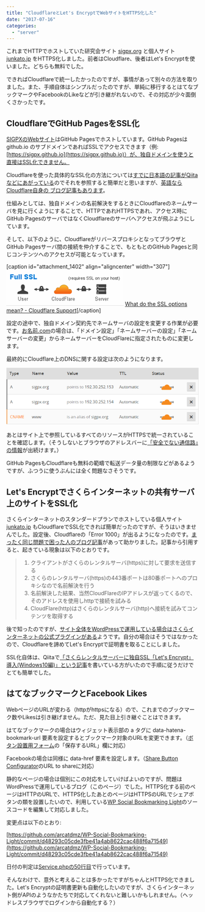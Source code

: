 ```yaml
---
title: "CloudflareとLet's EncryptでWebサイトをHTTPS化した"
date: "2017-07-16"
categories: 
  - "server"
---
```


これまでHTTPでホストしていた研究会サイト [sigpx.org](https://sigpx.org) と個人サイト [junkato.jp](https://junkato.jp/ja) をHTTPS化しました。前者はCloudflare、後者はLet's Encryptを使いました。どちらも無料でした。

できればCloudflareで統一したかったのですが、事情があって別々の方法を取りました。また、手順自体はシンプルだったのですが、単純に移行するとはてなブックマークやFacebookのLikeなどが引き継がれないので、その対応が少々面倒くさかったです。

## CloudflareでGitHub PagesをSSL化

[SIGPXのWebサイト](https://sigpx.org/)はGitHub Pagesでホストしています。GitHub Pagesは github.io のサブドメインであればSSLでアクセスできます（例: [https://sigpx.github.io](https://sigpx.github.io)）が、独自ドメインを使うと直接はSSL化できません。

Cloudflareを使った具体的なSSL化の方法については[すでに日本語の記事がQiitaなどにあがっている](http://qiita.com/noraworld/items/89dd85a434a7b759e00c)のでそれを参照すると簡単だと思いますが、[英語ならCloudflare自身の ブログ記事もあります](https://blog.cloudflare.com/secure-and-fast-github-pages-with-cloudflare/)。

仕組みとしては、独自ドメインの名前解決をするときにCloudflareのネームサーバを見に行くようにすることで、HTTPであれHTTPSであれ、アクセス時にGitHub PagesのサーバではなくCloudflareのサーバへアクセスが飛ぶようにしています。

そして、以下のように、CloudflareがリバースプロキシとなってブラウザとGitHub Pagesサーバ間の接続を仲介することで、もともとのGitHub Pagesと同じコンテンツへのアクセスが可能となっています。

\[caption id="attachment\_1402" align="aligncenter" width="307"\][![](images/cfssl_full.png)](https://junkato.jp/ja/blog/wp-content/uploads/2017/07/cfssl_full.png) [What do the SSL options mean? - Cloudflare Support](https://support.cloudflare.com/hc/en-us/articles/200170416)\[/caption\]

設定の途中で、独自ドメイン契約先でネームサーバの設定を変更する作業が必要です。[お名前.com](https://www.onamae.com/)の場合は、「ドメイン設定」「ネームサーバーの設定」「ネームサーバーの変更」からネームサーバーをCloudFlareに指定されたものに変更します。

最終的にCloudflare上のDNSに関する設定は次のようになります。

[![](images/cloudflare-configurations.png)](https://junkato.jp/ja/blog/wp-content/uploads/2017/07/cloudflare-configurations.png)

あとはサイト上で参照しているすべてのリソースがHTTPSで統一されていることを確認します。（そうしないとブラウザのアドレスバーに[「安全でない通信路」の情報](http://www.atmarkit.co.jp/ait/articles/1609/23/news023.html)が出続けます。）

GitHub PagesもCloudflareも無料の範疇で転送データ量の制限などがあるようですが、ふつうに使うぶんには全く問題なさそうです。

## Let's Encryptでさくらインターネットの共有サーバ上のサイトをSSL化

さくらインターネットのスタンダードプランでホストしている個人サイト [junkato.jp](https://junkato.jp/ja) もCloudflareでSSL化できれば簡単だったのですが、そうはいきませんでした。設定後、Cloudflareの「Error 1000」が出るようになったのです。[まったく同じ問題で困った人のブログ記事](https://my.iesaba.com/posts/sakura-shared-server-very-bad)があって助かりました。記事から引用すると、起きている現象は以下のとおりです。

> 1. クライアントがさくらのレンタルサーバ(https)に対して要求を送信する
> 2. さくらのレンタルサーバ(https)の443番ポートは80番ポートへのプロキシなので名前解決を行う
> 3. 名前解決した結果、当然CloudFlareのIPアドレスが返ってくるので、そのアドレスを使用しhttpで接続を試みる
> 4. CloudFlare(http)はさくらのレンタルサーバ(http)へ接続を試みてコンテンツを取得する

後で知ったのですが、[サイト全体をWordPressで運用している場合はさくらインターネットの公式プラグインがある](https://ja.wordpress.org/plugins/sakura-rs-wp-ssl/)ようです。自分の場合はそうではなかったので、Cloudflareを諦めてLet's Encryptで証明書を取ることにしました。

SSL化自体は、Qiitaで[「さくらレンタルサーバーに独自SSL「Let's Encrypt」導入(Windows10編)」という記事](http://qiita.com/bass-inu/items/43637b3ceb9fa7cf05c7)を書いている方がいたので手順に従うだけでとても簡単でした。

## はてなブックマークとFacebook Likes

WebページのURLが変わる（httpがhttpsになる）ので、これまでのブックマーク数やLikesは引き継げません。ただ、見た目上引き継ぐことはできます。

はてなブックマークの場合はウィジェット表示部の a タグに data-hatena-bookmark-url 要素を設定するとブックマーク対象のURLを変更できます。（[ボタン設置用フォーム](http://b.hatena.ne.jp/guide/bbutton)の「保存するURL」欄に対応）

Facebookの場合は同様に data-href 要素を設定します。（[Share Button Configurator](https://developers.facebook.com/docs/plugins/share-button)のURL to shareに対応）

静的なページの場合は個別にこの対応をしていけばよいのですが、問題はWordPressで運用しているブログ（このページ）でした。HTTPS化する前のページはHTTPのURLで、HTTPS化したあとのページはHTTPSのURLでシェアボタンの類を設置したいので、利用している[WP Social Bookmarking Light](https://wordpress.org/plugins/wp-social-bookmarking-light/)のソースコードを編集して対応しました。

変更点は以下のとおり:

[https://github.com/arcatdmz/WP-Social-Bookmarking-Light/commit/d48293c05cde3fbe41a4ab8622cac488f6a71549](https://github.com/arcatdmz/WP-Social-Bookmarking-Light/commit/d48293c05cde3fbe41a4ab8622cac488f6a71549)

日付の判定は[Service.phpの50行目](https://github.com/arcatdmz/WP-Social-Bookmarking-Light/blob/d48293c05cde3fbe41a4ab8622cac488f6a71549/src/WpSocialBookmarkingLight/Service.php#L50)で行っています。

そんなわけで、意外と考えることは多かったですがちゃんとHTTPS化できました。Let's Encryptの証明書更新も自動化したいのですが、さくらインターネット側がAPIのようなかたちで対応してくれないと難しいかもしれません。（ヘッドレスブラウザでログインから自動化する？）
